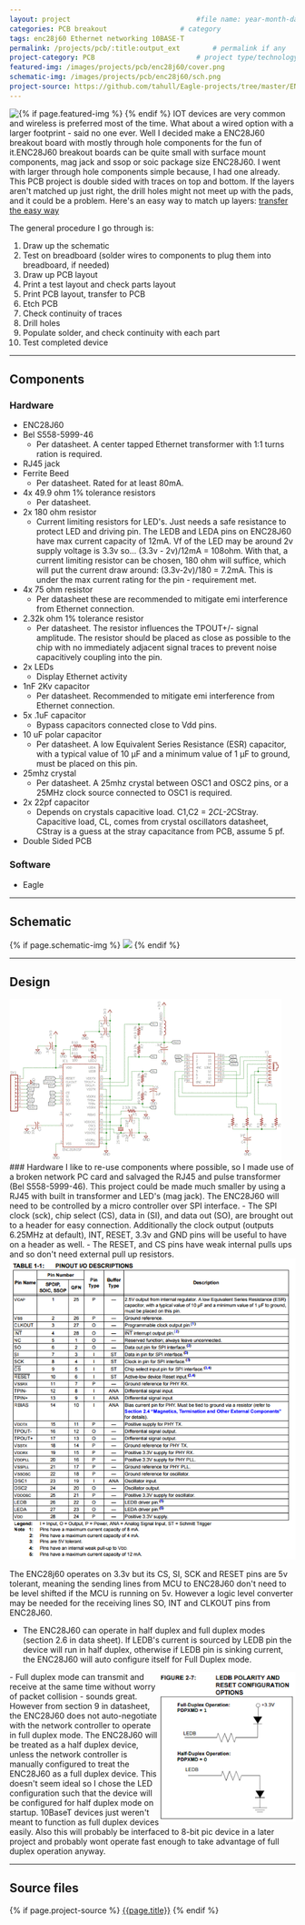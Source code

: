 ```yaml
---
layout: project                               #file name: year-month-day-title.md
categories: PCB breakout                  # category
tags: enc28j60 Ethernet networking 10BASE-T
permalink: /projects/pcb/:title:output_ext        # permalink if any
project-category: PCB                         # project type/technology used
featured-img: /images/projects/pcb/enc28j60/cover.png                                 # featured image if any
schematic-img: /images/projects/pcb/enc28j60/sch.png
project-source: https://github.com/tahull/Eagle-projects/tree/master/ENC28J60BO                              # sources
---
```


{% if page.featured-img %}
  <img src="{{ page.featured-img }}" class="img-fluid mr-3" style="float:left; max-width:15rem;"/>{% endif %}
IOT devices are very common and wireless is preferred most of the time. What about a wired option with a larger footprint - said no one ever. Well I decided make a ENC28J60 breakout board with mostly through hole components for the fun of it.ENC28J60 breakout boards can be quite small with surface mount components, mag jack and ssop or soic package size ENC28J60. I went with larger through hole components simple because, I had one already.
This PCB project is double sided with traces on top and bottom. If the layers aren't matched up just right, the drill holes might not meet up with the pads, and it could be a problem. Here's an easy way to match up layers:
<a href="/tips&tricks/2017/03/transfer-to-double-sided-pcb.html">transfer the easy way</a>

The general procedure I go through is:
1. Draw up the schematic
1. Test on breadboard (solder wires to components to plug them into breadboard, if needed)
1. Draw up PCB layout
1. Print a test layout and check parts layout
1. Print PCB layout, transfer to PCB
1. Etch PCB
1. Check continuity of traces
1. Drill holes
1. Populate solder, and check continuity with each part
1. Test completed device

---
## Components
### Hardware
- ENC28J60    
- Bel S558-5999-46
  - Per datasheet. A center tapped Ethernet transformer with 1:1 turns ration is required.
- RJ45 jack
- Ferrite Beed
  - Per datasheet. Rated for at least 80mA.
- 4x 49.9 ohm 1% tolerance resistors
  - Per datasheet.
- 2x 180 ohm resistor
  - Current limiting resistors for LED's. Just needs a safe resistance to protect LED and driving pin. The LEDB and LEDA pins on ENC28J60 have max current capacity of 12mA. Vf of the LED may be around 2v supply voltage is 3.3v so... (3.3v - 2v)/12mA = 108ohm. With that, a current limiting resistor can be chosen, 180 ohm will suffice, which will put the current draw around: (3.3v-2v)/180 = 7.2mA. This is under the max current rating for the pin - requirement met.
- 4x 75 ohm resistor
  - Per datasheet these are recommended to mitigate emi interference from Ethernet connection.
- 2.32k ohm 1% tolerance resistor
  - Per datasheet.  The resistor influences the TPOUT+/- signal amplitude. The resistor should be placed as close as possible to the chip with no immediately adjacent signal traces to prevent noise capacitively coupling into the pin.
- 2x LEDs
  - Display Ethernet activity
- 1nF 2Kv capacitor
  - Per datasheet. Recommended to mitigate emi interference from Ethernet connection.
- 5x .1uF capacitor
  - Bypass capacitors connected close to Vdd pins.
- 10 uF polar capacitor
  - Per datasheet. A low Equivalent Series Resistance (ESR) capacitor, with a typical value of 10 µF and a minimum value of 1 µF to ground, must be placed on this pin.
- 25mhz crystal
  - Per datasheet. A 25mhz crystal between OSC1 and OSC2 pins, or a 25MHz clock source connected to OSC1 is required.
- 2x 22pf capacitor
  - Depends on crystals capacitive load. C1,C2 = 2*CL-2*CStray. Capacitive load, CL, comes from crystal oscillators datasheet, CStray is a guess at the stray capacitance from PCB, assume 5 pf.
- Double Sided PCB    

### Software
- Eagle

---
## Schematic
{% if page.schematic-img %}
  <img src="{{ page.schematic-img }}" class="img-fluid"/>
{% endif %}

---
## Design
<img src="/images/projects/pcb/enc28j60/slide-show.gif" class="img-fluid"/>
### Hardware
I like to re-use components where possible, so I made use of a broken network PC card and salvaged the RJ45 and pulse transformer (Bel S558-5999-46). This project could be made much smaller by using a RJ45 with built in transformer and LED's (mag jack). The ENC28J60  will need to be controlled by a micro controller over SPI interface.
- The SPI clock (sck), chip select (CS), data in (SI), and data out (SO), are brought out to a header for easy connection. Additionally the clock output (outputs 6.25MHz at default), INT, RESET, 3.3v and GND pins will be useful to have on a header as well.
- The RESET, and CS pins have weak internal pulls ups and so don't need external pull up resistors.

<img src="/images/projects/pcb/enc28j60/io-pinout.png" class="img-fluid"/>

The ENC28j60 operates on 3.3v but its CS, SI, SCK and RESET pins are 5v tolerant, meaning the sending lines from MCU to ENC28J60 don't need to be level shifted if the MCU is running on 5v. However a logic level converter may be needed for the receiving lines SO, INT and CLKOUT pins from ENC28J60.


- The ENC28J60 can operate in half duplex and full duplex modes (section 2.6 in data sheet). If LEDB's current is sourced by LEDB pin the device will run in half duplex, otherwise if LEDB pin is sinking current, the ENC28J60 will auto configure itself for Full Duplex mode.
<img src="/images/projects/pcb/enc28j60/ledb.png" class="img-fluid mr-3" style="float:right; max-width:15rem;"/>
- Full duplex mode can transmit and receive at the same time without worry of packet collision - sounds great. However from section 9 in datasheet, the ENC28J60 does not auto-negotiate with the network controller to operate in full duplex mode. The ENC28J60 will be treated as a half duplex device, unless the network controller is manually configured to treat the ENC28J60 as a full duplex device. This doesn't seem ideal so I chose the LED configuration such that the device will be configured for half duplex mode on startup. 10BaseT devices just weren't meant to function as full duplex devices easily. Also this will probably be interfaced to 8-bit pic device in a later project and probably wont operate fast enough to take advantage of full duplex operation anyway.

---
## Source files
{% if page.project-source %}
  <a href="{{ page.project-source }}">{{page.title}}</a>
{% endif %}
